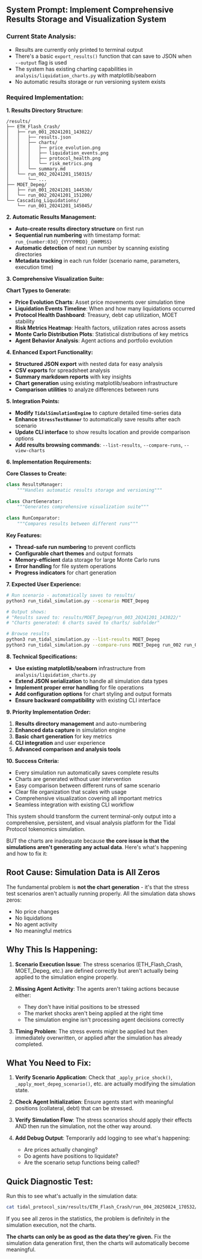 
## **System Prompt: Implement Comprehensive Results Storage and Visualization System**

### **Current State Analysis:**
- Results are currently only printed to terminal output
- There's a basic `export_results()` function that can save to JSON when `--output` flag is used
- The system has existing charting capabilities in `analysis/liquidation_charts.py` with matplotlib/seaborn
- No automatic results storage or run versioning system exists

### **Required Implementation:**

**1. Results Directory Structure:**
```
/results/
├── ETH_Flash_Crash/
│   ├── run_001_20241201_143022/
│   │   ├── results.json
│   │   ├── charts/
│   │   │   ├── price_evolution.png
│   │   │   ├── liquidation_events.png
│   │   │   ├── protocol_health.png
│   │   │   └── risk_metrics.png
│   │   └── summary.md
│   └── run_002_20241201_150315/
│       └── ...
├── MOET_Depeg/
│   ├── run_001_20241201_144530/
│   └── run_002_20241201_151200/
└── Cascading_Liquidations/
    └── run_001_20241201_145045/
```

**2. Automatic Results Management:**
- **Auto-create results directory structure** on first run
- **Sequential run numbering** with timestamp format: `run_{number:03d}_{YYYYMMDD}_{HHMMSS}`
- **Automatic detection** of next run number by scanning existing directories
- **Metadata tracking** in each run folder (scenario name, parameters, execution time)

**3. Comprehensive Visualization Suite:**

**Chart Types to Generate:**
- **Price Evolution Charts**: Asset price movements over simulation time
- **Liquidation Events Timeline**: When and how many liquidations occurred
- **Protocol Health Dashboard**: Treasury, debt cap utilization, MOET stability
- **Risk Metrics Heatmap**: Health factors, utilization rates across assets
- **Monte Carlo Distribution Plots**: Statistical distributions of key metrics
- **Agent Behavior Analysis**: Agent actions and portfolio evolution

**4. Enhanced Export Functionality:**
- **Structured JSON export** with nested data for easy analysis
- **CSV exports** for spreadsheet analysis
- **Summary markdown reports** with key insights
- **Chart generation** using existing matplotlib/seaborn infrastructure
- **Comparison utilities** to analyze differences between runs

**5. Integration Points:**
- **Modify `TidalSimulationEngine`** to capture detailed time-series data
- **Enhance `StressTestRunner`** to automatically save results after each scenario
- **Update CLI interface** to show results location and provide comparison options
- **Add results browsing commands**: `--list-results`, `--compare-runs`, `--view-charts`

**6. Implementation Requirements:**

**Core Classes to Create:**
```python
class ResultsManager:
    """Handles automatic results storage and versioning"""
    
class ChartGenerator:
    """Generates comprehensive visualization suite"""
    
class RunComparator:
    """Compares results between different runs"""
```

**Key Features:**
- **Thread-safe run numbering** to prevent conflicts
- **Configurable chart themes** and output formats
- **Memory-efficient** data storage for large Monte Carlo runs
- **Error handling** for file system operations
- **Progress indicators** for chart generation

**7. Expected User Experience:**
```bash
# Run scenario - automatically saves to results/
python3 run_tidal_simulation.py --scenario MOET_Depeg

# Output shows:
# "Results saved to: results/MOET_Depeg/run_003_20241201_143022/"
# "Charts generated: 6 charts saved to charts/ subfolder"

# Browse results
python3 run_tidal_simulation.py --list-results MOET_Depeg
python3 run_tidal_simulation.py --compare-runs MOET_Depeg run_002 run_003
```

**8. Technical Specifications:**
- **Use existing matplotlib/seaborn** infrastructure from `analysis/liquidation_charts.py`
- **Extend JSON serialization** to handle all simulation data types
- **Implement proper error handling** for file operations
- **Add configuration options** for chart styling and output formats
- **Ensure backward compatibility** with existing CLI interface

**9. Priority Implementation Order:**
1. **Results directory management** and auto-numbering
2. **Enhanced data capture** in simulation engine
3. **Basic chart generation** for key metrics
4. **CLI integration** and user experience
5. **Advanced comparison and analysis tools**

**10. Success Criteria:**
- Every simulation run automatically saves complete results
- Charts are generated without user intervention
- Easy comparison between different runs of same scenario
- Clear file organization that scales with usage
- Comprehensive visualization covering all important metrics
- Seamless integration with existing CLI workflow

This system should transform the current terminal-only output into a comprehensive, persistent, and visual analysis platform for the Tidal Protocol tokenomics simulation.

BUT the charts are inadequate because **the core issue is that the simulations aren't generating any actual data**. Here's what's happening and how to fix it:

## **Root Cause: Simulation Data is All Zeros**

The fundamental problem is **not the chart generation** - it's that the stress test scenarios aren't actually running properly. All the simulation data shows zeros:
- No price changes
- No liquidations  
- No agent activity
- No meaningful metrics

## **Why This Is Happening:**

1. **Scenario Execution Issue**: The stress scenarios (ETH_Flash_Crash, MOET_Depeg, etc.) are defined correctly but aren't actually being applied to the simulation engine properly.

2. **Missing Agent Activity**: The agents aren't taking actions because either:
   - They don't have initial positions to be stressed
   - The market shocks aren't being applied at the right time
   - The simulation engine isn't processing agent decisions correctly

3. **Timing Problem**: The stress events might be applied but then immediately overwritten, or applied after the simulation has already completed.

## **What You Need to Fix:**

1. **Verify Scenario Application**: Check that `_apply_price_shock()`, `_apply_moet_depeg_scenario()`, etc. are actually modifying the simulation state.

2. **Check Agent Initialization**: Ensure agents start with meaningful positions (collateral, debt) that can be stressed.

3. **Verify Simulation Flow**: The stress scenarios should apply their effects AND then run the simulation, not the other way around.

4. **Add Debug Output**: Temporarily add logging to see what's happening:
   - Are prices actually changing?
   - Do agents have positions to liquidate?
   - Are the scenario setup functions being called?

## **Quick Diagnostic Test:**

Run this to see what's actually in the simulation data:
```bash
cat tidal_protocol_sim/results/ETH_Flash_Crash/run_004_20250824_170532/results.json | head -50
```

If you see all zeros in the statistics, the problem is definitely in the simulation execution, not the charts.

**The charts can only be as good as the data they're given.** Fix the simulation data generation first, then the charts will automatically become meaningful.